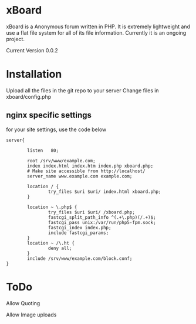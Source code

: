xBoard
=======================

xBoard is a Anonymous forum written in PHP.  It is
extremely lightweight and use a flat file system
for all of its file information. Currently it is
an ongoing project.

Current Version 0.0.2


Installation
=======================

Upload all the files in the git repo to your server
Change files in xboard/config.php

nginx specific settings
-----------------------
for your site settings, use the code below

    server{

            listen   80;

            root /srv/www/example.com;
            index index.html index.htm index.php xboard.php;
            # Make site accessible from http://localhost/
            server_name www.example.com example.com;

            location / {
                    try_files $uri $uri/ index.html xboard.php;
            }

            location ~ \.php$ {
                    try_files $uri $uri/ /xboard.php;
                    fastcgi_split_path_info ^(.+\.php)(/.+)$;
                    fastcgi_pass unix:/var/run/php5-fpm.sock;
                    fastcgi_index index.php;
                    include fastcgi_params;
            }
            location ~ /\.ht {
                    deny all;
            }
            include /srv/www/example.com/block.conf;
    }



ToDo
=======================

Allow Quoting

Allow Image uploads

